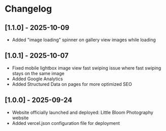 # Changelog
## [1.1.0] - 2025-10-09
- Added "image loading" spinner on gallery view images while loading
## [1.0.1] - 2025-10-07
- Fixed mobile lightbox image view fast swiping issue where fast swiping stays on the same image
- Added Google Analytics
- Added Structured Data on pages for more optimized SEO
## [1.0.0] - 2025-09-24
- Website officially launched and deployed: Little Bloom Photography website
- Added vercel.json configuration file for deployment